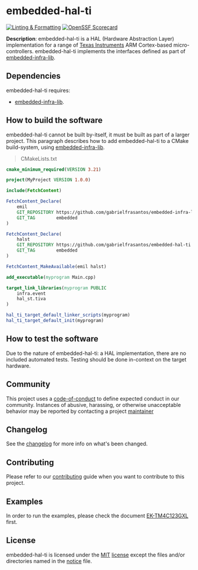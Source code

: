 # embedded-hal-ti

[![Linting & Formatting](https://github.com/gabrielfrasantos/embedded-hal-ti/actions/workflows/linting-formatting.yml/badge.svg)](https://github.com/gabrielfrasantos/embedded-hal-ti/actions/workflows/linting-formatting.yml) [![OpenSSF Scorecard](https://api.securityscorecards.dev/projects/github.com/gabrielfrasantos/embedded-hal-ti/badge)](https://api.securityscorecards.dev/projects/github.com/gabrielfrasantos/embedded-hal-ti)

**Description**: embedded-hal-ti is a HAL (Hardware Abstraction Layer) implementation for a range of [Texas Instruments](https://ti.com) ARM Cortex-based micro-controllers. embedded-hal-ti implements the interfaces defined as part of [embedded-infra-lib].

## Dependencies

embedded-hal-ti requires:
- [embedded-infra-lib].

## How to build the software

embedded-hal-ti cannot be built by-itself, it must be built as part of a larger project. This paragraph describes how to add embedded-hal-ti to a CMake build-system, using [embedded-infra-lib].

> CMakeLists.txt

```cmake
cmake_minimum_required(VERSION 3.21)

project(MyProject VERSION 1.0.0)

include(FetchContent)

FetchContent_Declare(
    emil
    GIT_REPOSITORY https://github.com/gabrielfrasantos/embedded-infra-lib.git
    GIT_TAG        embedded
)

FetchContent_Declare(
    halst
    GIT_REPOSITORY https://github.com/gabrielfrasantos/embedded-hal-ti.git
    GIT_TAG        embedded
)

FetchContent_MakeAvailable(emil halst)

add_executable(myprogram Main.cpp)

target_link_libraries(myprogram PUBLIC
    infra.event
    hal_st.tiva
)

hal_ti_target_default_linker_scripts(myprogram)
hal_ti_target_default_init(myprogram)

```

## How to test the software

Due to the nature of embedded-hal-ti: a HAL implementation, there are no included automated tests. Testing should be done in-context on the target hardware.

## Community

This project uses a [code-of-conduct](CODE_OF_CONDUCT.md) to define expected conduct in our community. Instances of abusive, harassing, or otherwise unacceptable behavior may be reported by contacting a project [maintainer](.github/CODEOWNERS)

## Changelog

See the [changelog](CHANGELOG.md) for more info on what's been changed.

## Contributing

Please refer to our [contributing](CONTRIBUTING.md) guide when you want to contribute to this project.

## Examples

In order to run the examples, please check the document [EK-TM4C123GXL](doc/EK-TM4C123GXL.md) first.

## License

embedded-hal-ti is licensed under the [MIT](https://choosealicense.com/licenses/mit/) [license](LICENSE) except the files and/or directories named in the [notice](NOTICE) file.

[embedded-infra-lib]: https://github.com/gabrielfrasantos/embedded-infra-lib.git
